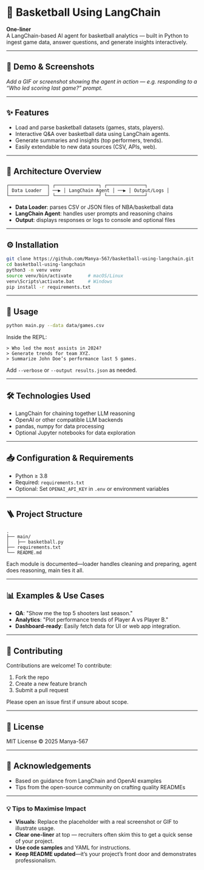 # 🏀 Basketball Using LangChain

**One-liner**  
A LangChain-based AI agent for basketball analytics — built in Python to ingest game data, answer questions, and generate insights interactively.

---

## 🚀 Demo & Screenshots
*Add a GIF or screenshot showing the agent in action — e.g. responding to a “Who led scoring last game?” prompt.*

---

## ✨ Features
- Load and parse basketball datasets (games, stats, players).
- Interactive Q&A over basketball data using LangChain agents.
- Generate summaries and insights (top performers, trends).
- Easily extendable to new data sources (CSV, APIs, web).

---

## 🧩 Architecture Overview
```
┌──────────────┐ ┌────────────────┐ ┌──────────────┐
│ Data Loader  │ ──▶ │ LangChain Agent │ ──▶ │ Output/Logs │
└──────────────┘ └────────────────┘ └──────────────┘
```

- **Data Loader**: parses CSV or JSON files of NBA/basketball data
- **LangChain Agent**: handles user prompts and reasoning chains
- **Output**: displays responses or logs to console and optional files

---

## ⚙️ Installation
```bash
git clone https://github.com/Manya-567/basketball-using-langchain.git
cd basketball-using-langchain
python3 -m venv venv
source venv/bin/activate      # macOS/Linux
venv\Scripts\activate.bat     # Windows
pip install -r requirements.txt
```

---

## 🎯 Usage
```bash
python main.py --data data/games.csv
```

Inside the REPL:
```
> Who led the most assists in 2024?
> Generate trends for team XYZ.
> Summarize John Doe’s performance last 5 games.
```

Add `--verbose` or `--output results.json` as needed.

---

## 🛠️ Technologies Used
- LangChain for chaining together LLM reasoning
- OpenAI or other compatible LLM backends
- pandas, numpy for data processing
- Optional Jupyter notebooks for data exploration

---

## 📥 Configuration & Requirements
- Python ≥ 3.8
- Required: `requirements.txt`
- Optional: Set `OPENAI_API_KEY` in `.env` or environment variables

---

## 🪜 Project Structure
```
.
├── main/
│   ├── basketball.py
├── requirements.txt
└── README.md
```

Each module is documented—loader handles cleaning and preparing, agent does reasoning, main ties it all.

---

## 📊 Examples & Use Cases
- **QA**: "Show me the top 5 shooters last season."
- **Analytics**: "Plot performance trends of Player A vs Player B."
- **Dashboard-ready**: Easily fetch data for UI or web app integration.

---

## 📝 Contributing
Contributions are welcome! To contribute:
1. Fork the repo
2. Create a new feature branch
3. Submit a pull request

Please open an issue first if unsure about scope.

---

## 📄 License
MIT License © 2025 Manya-567

---

## 🙏 Acknowledgements
- Based on guidance from LangChain and OpenAI examples
- Tips from the open-source community on crafting quality READMEs

---

### 💡 Tips to Maximise Impact
- **Visuals**: Replace the placeholder with a real screenshot or GIF to illustrate usage.
- **Clear one-liner** at top — recruiters often skim this to get a quick sense of your project.
- **Use code samples** and YAML for instructions.
- **Keep README updated**—it’s your project’s front door and demonstrates professionalism.
